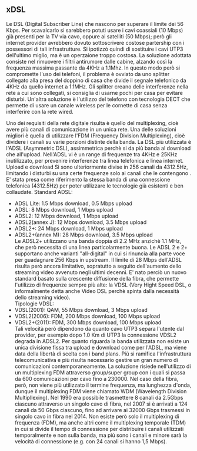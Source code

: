 ## xDSL
Le DSL (Digital Subscriber Line) che nascono per superare il limite dei 56 Kbps.
Per scavalcarlo si sarebbero potuti usare i cavi coassiali (10 Mbps) già presenti per la TV via cavo, oppure ai satelliti (50 Mbps); però gli internet provider avrebbero dovuto sottoscrivere costose partership con i possessori di tali infrastrutture.
Si ipotizzò quindi di sostituire i cavi UTP3 dell'ultimo miglio, ma è un operzaione troppo costosa. La soluzione adottata consiste nel  rimuovere i filtri antirumore dalle cabine, alzando così la frequenza massima passante da 4KHz a 1.1Mhz.
In questo modo però si compromette l'uso dei telefoni, il problema è ovviato da uno splitter collegato alla presa del doppino di casa che divide il segnale telefonico da 4KHz da quello internet a 1.1MHz.
Gli splitter creano delle interferenze nella rete a cui sono collegati, si consiglia di usarne pochi per casa per evitare disturbi.
Un'altra soluzione è l'utilizzo del telefono con tecnologia DECT che permette di usare un canale wireless per le cornette di casa senza interferire con la rete wired.

Uno dei requisiti della rete digitale risulta è quello del multiplexing, cioè avere più canali di comunicazione in un unica rete. Una delle soluzioni migliori è quella di utilizzare l'FDM (Frequency Division Multiplexing), cioè dividere i canali su varie porzioni distinte della banda.
La DSL più utilizzata è l'ADSL (Asymmetric DSL), assimmetrica perchè si da più banda al download che all'upload. Nell'ADSL vi è un  range di frequenze tra 4KHz e 25KHz inutilizzato, per prevenire interferenze tra linea telefonica e linea internet. Upload e download Si sono ulteriormente divise in 256 canali da 4312.5Hz, limitando i disturbi su una certe frequenze solo ai canali che le contengono .<br>
E' stata presa come riferimento la stessa banda di una connessione telefonica (4312.5Hz) per poter utilizzare le tecnologie già esistenti e ben collaudate.
Standard ADSL:<br>
- ADSL Lite: 1.5 Mbps download, 0.5 Mbps upload<br>
- ADSL: 8 Mbps download, 1 Mbps upload<br>
- ADSL2: 12 Mbps download, 1 Mbps upload<br>
- ADSL2(annex J): 12 Mbps download, 3.5 Mbps upload<br>
- ADSL2+: 24 Mbps download, 1 Mbps upload<br>
- ADSL2+(annex M): 28 Mbps download, 3.5 Mbps upload<br>
Le ADSL2+ utilizzano una banda doppia di 2.2 MHz anzichè 1.1 MHz, che però necessita di una linea particolarmente buona. Le ADSL 2 e 2+ supportano anche varianti "all-digital" in cui si rinuncia alla parte voce per guadagnare 256 Kbps in upstream.
Il limite di 28 Mbps dell'ADSL risulta però ancora limitativo, sopratutto a seguito dell'aumento dello streaming video avvenuto negli ultimi decenni. E' nato perciò un nuovo standard basato sulla crescente diffusione della fibra, che permette l'utilizzo di frequenze sempre più alte: la VDSL (Very Hight Speed DSL, o informalmente detta anche Video DSL perchè spinta dalla necessità dello streaming video).<br>
Tipologie VDSL:<br>
- VDSL(2001): QAM, 55 Mbps download, 3 Mbps upload<br>
- VDSL2(2006): FDM, 200 Mbps download, 100 Mbps upload<br>
- VDSL2+(2011): FDM, 300 Mbps download, 100 Mbps upload<br>
Tali velocità però dipendono da quanto cavo UTP3 separa l'utente dal provider, per esempio dopo 1.0 Km di UTP3 la connessione VDSL2 degrada in ADSL2. Per quanto riguarda la banda utilizzata non esiste un unica divisione fissa tra upload e download come per l'ADSL, ma viene data della libertà di scelta con i band plans.
Più si ramifica l'infrastruttura telecomunicativa e più risulta necessario gestire un gran numero di comunicazioni contemporaneamente. La soluzione risiede nell'utilizzo di un multiplexing FDM attraverso group/super group con i quali si passa da 600 comunicazioni per cavo fino a 230000.
Nel caso della fibra, però, non viene più utilizzato il termine frequenza, ma lunghezza d'onda, dunque il multiplexing FDM viene chiamato WDM (Wavelength Division Multipllexing). Nel 1990 era possibile trasmettere 8 canali da 2.5Gbps ciascuno attraverso un singolo cavo di fibra, nel 2007 si è arrivati a 124 canali da 50 Gbps ciascuno, fino ad arrivare ai 32000 Gbps trasmessi in singolo cavo in fibra nel 2014.
Non esiste però solo il multiplexing di frequenza (FDM), ma anche altri come il multiplexing temporale (TDM) in cui si divide il tempo di connessione per distribuire i canali utilizzati temporalmente e non sulla banda, ma più sono i canali e minore sarà la velocità di connessione (e.g. con 24 canali si hanno 1,5 Mbps).
